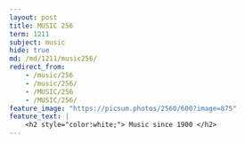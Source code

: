 ```yaml
---
layout: post
title: MUSIC 256
term: 1211
subject: music
hide: true
md: /md/1211/music256/
redirect_from:
    - /music/256
    - /music/256/
    - /MUSIC/256
    - /MUSIC/256/
feature_image: "https://picsum.photos/2560/600?image=875"
feature_text: |
    <h2 style="color:white;"> Music since 1900 </h2>
---
```

